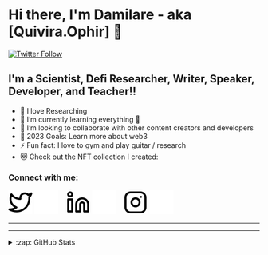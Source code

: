 # Hi there, I'm Damilare - aka [Quivira.Ophir] 👋 


[![Twitter Follow](https://img.shields.io/twitter/follow/_Quivira?color=1DA1F2&logo=twitter&style=for-the-badge)](https://twitter.com/intent/follow?original_referer=https%3A%2F%2Fgithub.com%2FcodeSTACKr&screen_name=codeSTACKr)



## I'm a Scientist, Defi Researcher, Writer, Speaker, Developer, and Teacher!!

- 🔭 I love Researching
- 🌱 I’m currently learning everything 🤣
- 👯 I’m looking to collaborate with other content creators and developers
- 🥅 2023 Goals: Learn more about web3
- ⚡ Fun fact: I love to gym and play guitar / research
- 😻 Check out the NFT collection I created: 

### Connect with me:

[![website](./img/twitter-light.svg)](https://twitter.com/_Quivira#gh-light-mode-only)
[![website](./img/twitter-dark.svg)](https://twitter.com/_Quivira#gh-dark-mode-only)
&nbsp;&nbsp;
[![website](./img/linkedin-light.svg)](https://linkedin.com/in/damilarequivira#gh-light-mode-only)
[![website](./img/linkedin-dark.svg)](https://linkedin.com/in/damilarequivira#gh-dark-mode-only)
&nbsp;&nbsp;
[![website](./img/instagram-light.svg)](https://instagram.com/_quivira#gh-light-mode-only)
[![website](./img/instagram-dark.svg)](https://instagram.com/_quivira#gh-dark-mode-only)



---

---


<details>
  <summary>:zap: GitHub Stats</summary>

  <img align="left" alt="Qui-vira GitHub Stats" src="https://github-readme-stats.vercel.app/api?username=Qui-vira&show_icons=true&hide_border=false&title_color=ff652f&icon_color=FFE400&bg_color=09131B&text_color=ffffff&border_color=0c1a25" />

</details>

